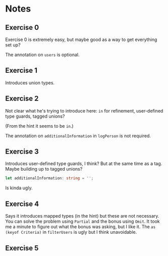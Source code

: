 # Notes

## Exercise 0

Exercise 0 is extremely easy, but maybe good as a way to get everything set up?

The annotation on `users` is optional.

## Exercise 1

Introduces union types.

## Exercise 2

Not clear what he's trying to introduce here:
`in` for refinement, user-defined type guards, tagged unions?

(From the hint it seems to be `in`.)

The annotation on `additionalInformation` in `logPerson` is not required.

## Exercise 3

Introduces user-defined type guards, I think? But at the same time as a tag.
Maybe building up to tagged unions?

```ts
let additionalInformation: string = '';
```

Is kinda ugly.

## Exercise 4

Says it introduces mapped types (in the hint) but these are not necessary.
You can solve the problem using `Partial` and the bonus using `Omit`.
It took me a minute to figure out what the bonus was asking, but I like it.
The `as (keyof Criteria)` in `filterUsers` is ugly but I think unavoidable.

## Exercise 5
